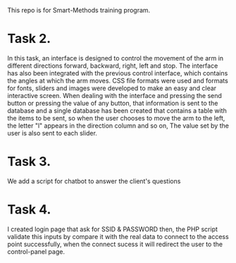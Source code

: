 This repo is for Smart-Methods training program. 
# Task 2.
In this task, an interface is designed to control the movement of the arm in different directions forward, backward, right, left and stop.
The interface has also been integrated with the previous control interface, which contains the angles at which the arm moves.
CSS file formats were used and formats for fonts, sliders and images were developed to make an easy and clear interactive screen.
When dealing with the interface and pressing the send button or pressing the value of any button, that information is sent to the database and a single database has been created that contains a table with the items to be sent, so when the user chooses to move the arm to the left, the letter "l" appears in the direction column and so on, The value set by the user is also sent to each slider.
# Task 3.
We add a script for chatbot to answer the client's questions

# Task 4.
I created login page that ask for SSID & PASSWORD then, the PHP script validate this inputs by compare it with the real data to connect to the access point successfully, when the connect sucess it will redirect the user to the control-panel page.
